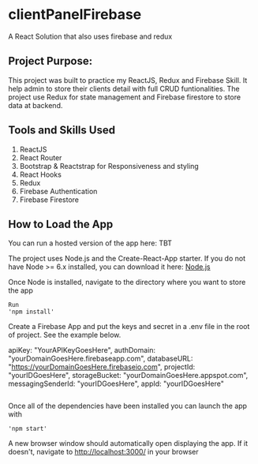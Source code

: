 # clientPanelFirebase
A React Solution that also uses firebase and redux

## Project Purpose:

This project was built to practice my ReactJS, Redux and Firebase Skill. It help admin to store their clients detail with full CRUD funtionalities. The project use Redux for state management and Firebase firestore to store data at backend.

## Tools and Skills Used
1. ReactJS
2. React Router
3. Bootstrap & Reactstrap for Responsiveness and styling
4. React Hooks
5. Redux
6. Firebase Authentication
7. Firebase Firestore

## How to Load the App

You can run a hosted version of the app here: TBT

The project uses Node.js and the Create-React-App starter. If you do not have Node >= 6.x installed, you can download it here: [Node.js](https://nodejs.org/en/)

Once Node is installed, navigate to the directory where you want to store the app

```
Run
'npm install'
```

Create a Firebase App and put the keys and secret in a .env file in the root of project. See the example below.

apiKey: "YourAPIKeyGoesHere",
    authDomain: "yourDomainGoesHere.firebaseapp.com",
    databaseURL: "https://yourDomainGoesHere.firebaseio.com",
    projectId: "yourIDGoesHere",
    storageBucket: "yourDomainGoesHere.appspot.com",
    messagingSenderId: "yourIDGoesHere",
    appId: "yourIDGoesHere"
```

```

Once all of the dependencies have been installed you can launch the app with

```
'npm start'
```

A new browser window should automatically open displaying the app. If it doesn't, navigate to [http://localhost:3000/](http://localhost:3000/) in your browser
